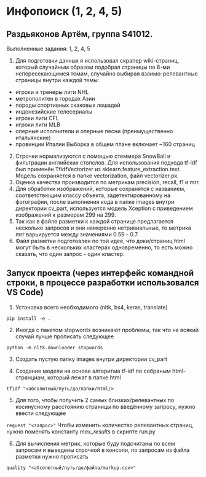 # Инфопоиск (1, 2, 4, 5)
## Раздьяконов Артём, группа S41012. 
Выполненные задания: 1, 2, 4, 5

1)  Для подготовки данных я использовал скрапер wiki-страниц, который случайным образом подобрал страницы по 8-ми непересекающимся темам, случайно выбирая взаимо-релевантные страницы внутри каждой темы:
  * игроки и тренеры лиги NHL
  * метрополитен в городах Азии
  * породы спортивных скаковых лошадей
  * индонезийские телесериалы
  * игроки лиги CFL
  * игроки лиги MLB
  * оперные исполнители и оперные песни (преимущественно итальянские)
  * провинции Италии
Выборка в общем плане включает ~160 страниц
2) Строчки нормализуются с помощью стеммера SnowBall и фильтрации английских стопслов. Для использования подхода tf-idf был применён TfidfVectorizer из sklearn.feature_extraction.text. Модель сохраняется в папке vectorization, файл vectorizer.pk.
3) Оценка качества производится по метрикам precision, recall, f1 и mrr.
4) Для обработки изображений, которые сохранятся с названием, соответствющим классу объекта, задетектированному на фотографии, после выполнения кода в папке images внутри директории cv_part, используется модель Xception с приведением изображений к размерам 299 на 299.
5) Так как в файле разметки к каждой странице предлагается несколько запросов и они намеренно нетривиальные, то метрика mrr варьируется между значениями 0.59 - 0.7.
6) Файл разметки подготовлен по той идее, что доки/страниц html могут быть в нескольких кластерах одновременно, то есть можно сказать, что один запрос - один кластер.


## Запуск проекта (через интерфейс командной строки, в процессе разработки использовался VS Code)
1. Установка всего необходимого (nltk, bs4, keras, translate)

```pip install -e .```

2. Иногда с пакетом stopwords возникают проблемы, так что на всякий случай лучше прописать следующее

```python -m nltk.downloader stopwords```

3. Создать пустую папку images внутри директории cv_part

4. Создание модели на основе алгоритма tf-idf по собраным html-странциам, который лежат в папке html

```tfidf "<абсолютный/путь/до/папки/html/>```

5. Для того, чтобы получить 2 самых близких/релевантных по косинусному расстоянию страницы по введённому запросу, нужно ввести следующее

```request "<запрос>"```
Чтобы изменить количество релевантных страниц, нужно поменять константу _max_results_ в скрипте run.py

6. Для вычисления метрик, которые буду подсчитаны по всем запросам и выведены строчкой в консоли, по запросам из файла разметки нужно прописать

```quality "<абсолютный/путь/до/файла/markup.csv>"```
